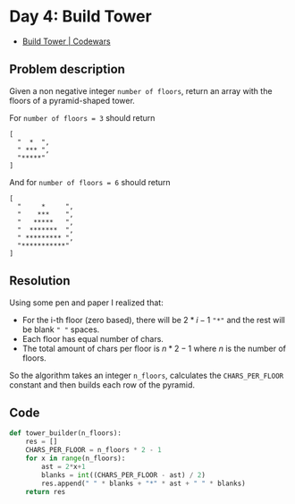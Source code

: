 # Day 4: Build Tower

- [Build Tower | Codewars](https://www.codewars.com/kata/576757b1df89ecf5bd00073b)

## Problem description

Given a non negative integer `number of floors`, return an array with the floors of a pyramid-shaped tower.

For `number of floors = 3` should return

```text
[
  "  *  ",
  " *** ",
  "*****"
]
```

And for `number of floors = 6` should return

```text
[
  "     *     ",
  "    ***    ",
  "   *****   ",
  "  *******  ",
  " ********* ",
  "***********"
]
```

## Resolution

Using some pen and paper I realized that:

- For the i-th floor (zero based), there will be $2*i - 1$ `"*"` and the rest will be blank `" "` spaces.
- Each floor has equal number of chars.
- The total amount of chars per floor is $n * 2 - 1$ where $n$ is the number of floors.

So the algorithm takes an integer `n_floors`, calculates the `CHARS_PER_FLOOR` constant and then builds each row of the pyramid.

## Code

```python
def tower_builder(n_floors):
    res = []
    CHARS_PER_FLOOR = n_floors * 2 - 1
    for x in range(n_floors):
        ast = 2*x+1
        blanks = int((CHARS_PER_FLOOR - ast) / 2)
        res.append(" " * blanks + "*" * ast + " " * blanks)
    return res
```
